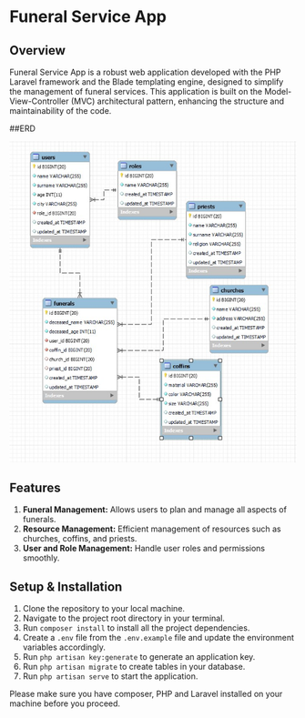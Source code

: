 # Funeral Service App

## Overview

Funeral Service App is a robust web application developed with the PHP Laravel framework and the Blade templating engine, designed to simplify the management of funeral services. This application is built on the Model-View-Controller (MVC) architectural pattern, enhancing the structure and maintainability of the code.

##ERD

![ERD](/images/erdFuneral.jpg)

## Features

1. **Funeral Management:** Allows users to plan and manage all aspects of funerals. 
2. **Resource Management:** Efficient management of resources such as churches, coffins, and priests. 
3. **User and Role Management:** Handle user roles and permissions smoothly.

## Setup & Installation

1. Clone the repository to your local machine.
2. Navigate to the project root directory in your terminal.
3. Run `composer install` to install all the project dependencies.
4. Create a `.env` file from the `.env.example` file and update the environment variables accordingly.
5. Run `php artisan key:generate` to generate an application key.
6. Run `php artisan migrate` to create tables in your database.
7. Run `php artisan serve` to start the application.

Please make sure you have composer, PHP and Laravel installed on your machine before you proceed.


